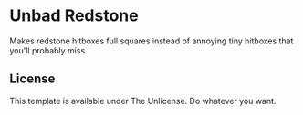# Unbad Redstone
Makes redstone hitboxes full squares instead of annoying tiny hitboxes that you'll probably miss

## License

This template is available under The Unlicense. Do whatever you want.
